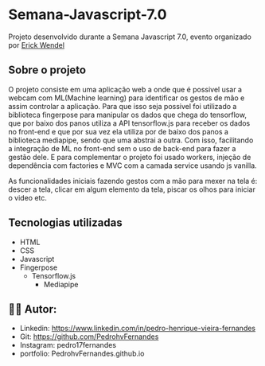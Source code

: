# Semana-Javascript-7.0

Projeto desenvolvido durante a Semana Javascript 7.0, evento organizado por [Erick Wendel](https://github.com/ErickWendel)

## Sobre o projeto

O projeto consiste em uma aplicação web a onde que é possivel usar a webcam com ML(Machine learning) para identificar os gestos de mão e assim controlar a aplicação. Para que isso seja possivel foi utilizado a biblioteca fingerpose para manipular os dados que chega do tensorflow, que por baixo dos panos utiliza a API tensorflow.js para receber os dados no front-end e que por sua vez ela utiliza por de baixo dos panos a biblioteca mediapipe, sendo que uma abstrai a outra. Com isso, facilitando a integração de ML no front-end sem o uso de back-end para fazer a gestão dele. E para complementar o projeto foi usado workers, injeção de dependência com factories e MVC com a camada service usando js vanilla.

As funcionalidades iniciais fazendo gestos com a mão para mexer na tela é: descer a tela, clicar em algum elemento da tela, piscar os olhos para iniciar o video etc.

## Tecnologias utilizadas

- HTML
- CSS
- Javascript
- Fingerpose
  - Tensorflow.js
    - Mediapipe


## 👨‍💻 Autor:

- Linkedin: https://www.linkedin.com/in/pedro-henrique-vieira-fernandes
- Git: https://github.com/PedrohvFernandes
- Instagram: pedro17fernandes
- portfolio: PedrohvFernandes.github.io